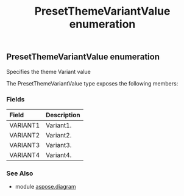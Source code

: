 ﻿---
title: PresetThemeVariantValue enumeration
second_title: Aspose.Diagram for Python via .NET API References
description: 
type: docs
weight: 3330
url: /python-net/aspose.diagram/presetthemevariantvalue/
is_root: false
---

## PresetThemeVariantValue enumeration

Specifies the theme Variant value



The PresetThemeVariantValue type exposes the following members:

### Fields
| Field | Description |
| :- | :- |
| VARIANT1 | Variant1. |
| VARIANT2 | Variant2. |
| VARIANT3 | Variant3. |
| VARIANT4 | Variant4. |


### See Also

* module [aspose.diagram](../)

